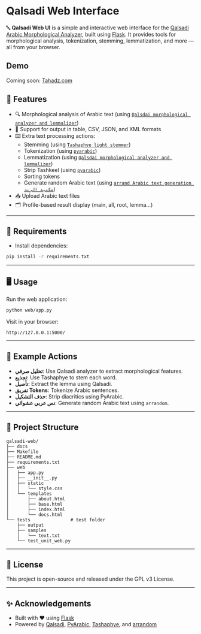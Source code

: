 # Qalsadi Web Interface

🔤 **Qalsadi Web UI** is a simple and interactive web interface for the [Qalsadi Arabic Morphological Analyzer](https://github.com/linuxscout/qalsadi), built using [Flask](https://flask.palletsprojects.com/). It provides tools for morphological analysis, tokenization, stemming, lemmatization, and more — all from your browser.



## Demo 

Coming soon: [Tahadz.com](http://tahadadz.com/qalsadi)

## 🚀 Features

- 🔍 Morphological analysis of Arabic text (using [`Qalsdai morphological analyzer and lemmalizer`](http://github.com/linuxscout/qalsadi))
- 📑 Support for output in table, CSV, JSON, and XML formats
- ⌨️ Extra text processing actions:
  - Stemming (using [`Tashaphye light stemmer`](http://github.com/linuxscout/tashaphyne))
  - Tokenization (using [`pyarabic`](https://github.com/linuxscout/pyarabic))
  - Lemmatization (using [`Qalsdai morphological analyzer and lemmalizer`](http://github.com/linuxscout/qalsadi))
  - Strip Tashkeel (using [`pyarabic`](https://github.com/linuxscout/pyarabic))
  - Sorting tokens
  - Generate random Arabic text (using  [`arrand Arabic text generation مكتبة الرند`](https://github.com/linuxscout/Arrand-arabic-random-text))
- 📥 Upload Arabic text files
- 🗂️ Profile-based result display (main, all, root, lemma…)

---

## 🧰 Requirements

- Install dependencies:

```bash
pip install -r requirements.txt
```

------

## 🖥️ Usage

Run the web application:

```bash
python web/app.py
```

Visit in your browser:

```
http://127.0.0.1:5000/
```

------

## 🧪 Example Actions

- **تحليل صرفي**: Use Qalsadi analyzer to extract morphological features.
- **تجذيع**: Use Tashaphye to stem each word.
- **تأصيل**: Extract the lemma using Qalsadi.
- **تفريق Tokens**: Tokenize Arabic sentences.
- **حذف التشكيل**: Strip diacritics using PyArabic.
- **نص عربي عشوائي**: Generate random Arabic text using `arrandom`.

------

## 📁 Project Structure

```text
qalsadi-web/
├── docs
├── Makefile
├── README.md
├── requirements.txt
├── web
│   ├── app.py
│   ├── __init__.py
│   ├── static
│   │   └── style.css
│   └── templates
│       ├── about.html
│       ├── base.html
│       ├── index.html
│       └── docs.html
└── tests				# test folder
    ├── output
    ├── samples
    │   └── text.txt
    └── test_unit_web.py        
```

------

## 📜 License

This project is open-source and released under the GPL v3 License.

------

## ✨ Acknowledgements

- Built with ❤️ using [Flask](https://flask.palletsprojects.com/)
- Powered by [Qalsadi](https://github.com/linuxscout/qalsadi), [PyArabic](https://github.com/linuxscout/pyarabic), [Tashaphye](https://github.com/linuxscout/tashaphye), and [arrandom](https://github.com/linuxscout/arrandom)



